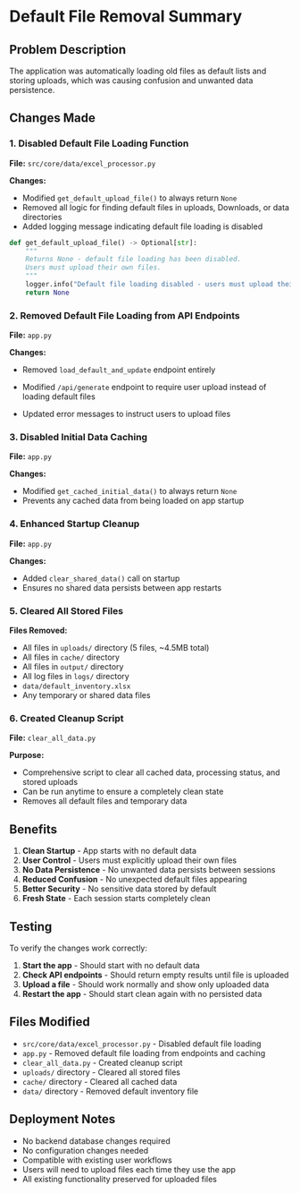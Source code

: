 # Default File Removal Summary

## Problem Description
The application was automatically loading old files as default lists and storing uploads, which was causing confusion and unwanted data persistence.

## Changes Made

### 1. Disabled Default File Loading Function
**File:** `src/core/data/excel_processor.py`

**Changes:**
- Modified `get_default_upload_file()` to always return `None`
- Removed all logic for finding default files in uploads, Downloads, or data directories
- Added logging message indicating default file loading is disabled

```python
def get_default_upload_file() -> Optional[str]:
    """
    Returns None - default file loading has been disabled.
    Users must upload their own files.
    """
    logger.info("Default file loading disabled - users must upload their own files")
    return None
```

### 2. Removed Default File Loading from API Endpoints
**File:** `app.py`

**Changes:**
- Removed `load_default_and_update` endpoint entirely
- Modified `/api/generate` endpoint to require user upload instead of loading default files

- Updated error messages to instruct users to upload files

### 3. Disabled Initial Data Caching
**File:** `app.py`

**Changes:**
- Modified `get_cached_initial_data()` to always return `None`
- Prevents any cached data from being loaded on app startup

### 4. Enhanced Startup Cleanup
**File:** `app.py`

**Changes:**
- Added `clear_shared_data()` call on startup
- Ensures no shared data persists between app restarts

### 5. Cleared All Stored Files
**Files Removed:**
- All files in `uploads/` directory (5 files, ~4.5MB total)
- All files in `cache/` directory
- All files in `output/` directory
- All log files in `logs/` directory
- `data/default_inventory.xlsx`
- Any temporary or shared data files

### 6. Created Cleanup Script
**File:** `clear_all_data.py`

**Purpose:**
- Comprehensive script to clear all cached data, processing status, and stored uploads
- Can be run anytime to ensure a completely clean state
- Removes all default files and temporary data

## Benefits

1. **Clean Startup** - App starts with no default data
2. **User Control** - Users must explicitly upload their own files
3. **No Data Persistence** - No unwanted data persists between sessions
4. **Reduced Confusion** - No unexpected default files appearing
5. **Better Security** - No sensitive data stored by default
6. **Fresh State** - Each session starts completely clean

## Testing

To verify the changes work correctly:

1. **Start the app** - Should start with no default data
2. **Check API endpoints** - Should return empty results until file is uploaded
3. **Upload a file** - Should work normally and show only uploaded data
4. **Restart the app** - Should start clean again with no persisted data

## Files Modified

- `src/core/data/excel_processor.py` - Disabled default file loading
- `app.py` - Removed default file loading from endpoints and caching
- `clear_all_data.py` - Created cleanup script
- `uploads/` directory - Cleared all stored files
- `cache/` directory - Cleared all cached data
- `data/` directory - Removed default inventory file

## Deployment Notes

- No backend database changes required
- No configuration changes needed
- Compatible with existing user workflows
- Users will need to upload files each time they use the app
- All existing functionality preserved for uploaded files 